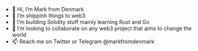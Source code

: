- 👋 Hi, I’m Mark from Denmark
- 👀 I’m shippinh things to web3
- 🌱 I’m building Solidity stuff mainly learning Rust and Go
- 💞️ I’m looking to collaborate on any web3 project that aims to change the world
- 📫 Reach me on Twitter or Telegram @markfromdenmark
